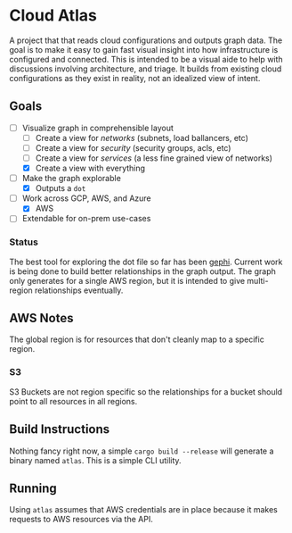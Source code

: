 # Cloud Atlas

A project that that reads cloud configurations and outputs graph data.
The goal is to make it easy to gain fast visual insight into how infrastructure is configured and connected.
This is intended to be a visual aide to help with discussions involving architecture, and triage.
It builds from existing cloud configurations as they exist in reality, not an idealized view of intent.

## Goals

- [ ] Visualize graph in comprehensible layout
    - [ ] Create a view for _networks_ (subnets, load ballancers, etc)
    - [ ] Create a view for _security_ (security groups, acls, etc)
    - [ ] Create a view for _services_ (a less fine grained view of networks)
    - [x] Create a view with everything
- [ ] Make the graph explorable
    - [x] Outputs a `dot`
- [ ] Work across GCP, AWS, and Azure
    - [x] AWS
- [ ] Extendable for on-prem use-cases

### Status

The best tool for exploring the dot file so far has been [gephi](https://gephi.org/).
Current work is being done to build better relationships in the graph output.
The graph only generates for a single AWS region, but it is intended to give multi-region relationships eventually.

## AWS Notes

The global region is for resources that don't cleanly map to a specific region.

### S3

S3 Buckets are not region specific so the relationships for a bucket should point to all resources in all regions.

## Build Instructions

Nothing fancy right now, a simple `cargo build --release` will generate a binary named `atlas`.
This is a simple CLI utility.

## Running

Using `atlas` assumes that AWS credentials are in place because it makes requests to AWS resources via the API.
